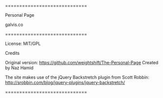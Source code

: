 =============================


Personal Page

galvis.co


=============================

License: MIT/GPL

Credits

Original version: https://github.com/weightshift/The-Personal-Page
Created by Naz Hamid


The site makes use of the jQuery Backstretch plugin 
from Scott Robbin:
http://srobbin.com/blog/jquery-plugins/jquery-backstretch/

=============================